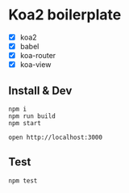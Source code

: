 Koa2 boilerplate
======

- [x] koa2
- [x] babel
- [x] koa-router
- [x] koa-view

## Install & Dev

```
npm i
npm run build
npm start

open http://localhost:3000
```

## Test

```
npm test
```
